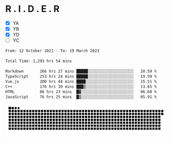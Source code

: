 # R . I . D . E . R

- [x] YA
- [x] YB
- [x] YD
- [ ] YC

<!--START_SECTION:waka-->

```text
From: 12 October 2021 - To: 19 March 2023

Total Time: 1,293 hrs 54 mins

Markdown       266 hrs 27 mins █████░░░░░░░░░░░░░░░░░░░░   20.59 %
TypeScript     253 hrs 24 mins █████░░░░░░░░░░░░░░░░░░░░   19.59 %
Vue.js         200 hrs 44 mins ████░░░░░░░░░░░░░░░░░░░░░   15.51 %
C++            176 hrs 39 mins ███▒░░░░░░░░░░░░░░░░░░░░░   13.65 %
HTML           86 hrs 23 mins  █▓░░░░░░░░░░░░░░░░░░░░░░░   06.68 %
JavaScript     76 hrs 25 mins  █▒░░░░░░░░░░░░░░░░░░░░░░░   05.91 %
```

<!--END_SECTION:waka-->

![](https://raw.githubusercontent.com/kok-s0s/kok-s0s/main/assets/github-contribution-grid-snake.svg)
